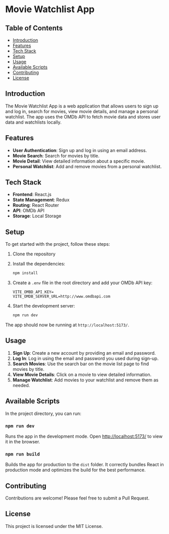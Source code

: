 # Movie Watchlist App

## Table of Contents
- [Introduction](#introduction)
- [Features](#features)
- [Tech Stack](#tech-stack)
- [Setup](#setup)
- [Usage](#usage)
- [Available Scripts](#available-scripts)
- [Contributing](#contributing)
- [License](#license)

## Introduction
The Movie Watchlist App is a web application that allows users to sign up and log in, search for movies, view movie details, and manage a personal watchlist. The app uses the OMDb API to fetch movie data and stores user data and watchlists locally.

## Features
- **User Authentication**: Sign up and log in using an email address.
- **Movie Search**: Search for movies by title.
- **Movie Detail**: View detailed information about a specific movie.
- **Personal Watchlist**: Add and remove movies from a personal watchlist.

## Tech Stack
- **Frontend**: React.js
- **State Management**: Redux
- **Routing**: React Router
- **API**: OMDb API
- **Storage**: Local Storage

## Setup
To get started with the project, follow these steps:

1. Clone the repository

2. Install the dependencies:
    ```bash
    npm install
    ```

3. Create a `.env` file in the root directory and add your OMDb API key:
    ```env
    VITE_OMBD_API_KEY=
    VITE_OMDB_SERVER_URL=http://www.omdbapi.com
    ```

4. Start the development server:
    ```bash
    npm run dev
    ```

The app should now be running at `http://localhost:5173/`.

## Usage
1. **Sign Up**: Create a new account by providing an email and password.
2. **Log In**: Log in using the email and password you used during sign-up.
3. **Search Movies**: Use the search bar on the movie list page to find movies by title.
4. **View Movie Details**: Click on a movie to view detailed information.
5. **Manage Watchlist**: Add movies to your watchlist and remove them as needed.



## Available Scripts
In the project directory, you can run:

### `npm run dev`
Runs the app in the development mode.
Open [http://localhost:5173/](http://localhost:5173) to view it in the browser.

### `npm run build`
Builds the app for production to the `dist` folder.
It correctly bundles React in production mode and optimizes the build for the best performance.


## Contributing
Contributions are welcome! Please feel free to submit a Pull Request.

## License
This project is licensed under the MIT License.
